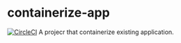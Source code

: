 # containerize-app
[![CircleCI](https://dl.circleci.com/status-badge/img/gh/therealJimoh/containerize-app/tree/main.svg?style=svg)](https://dl.circleci.com/status-badge/redirect/gh/therealJimoh/containerize-app/tree/main)
A projecr that containerize existing application.

